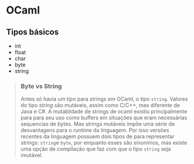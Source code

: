 # OCaml

## Tipos básicos

- int
- float
- char
- byte
- string

> ### Byte vs String
> Antes só havia um tipo para strings em OCaml, o tipo `string`.
> Valores do tipo *string* são mutáveis, assim como C/C++, mas diferente de Java e C#.
> A mutablidade de strings de ocaml existiu principalmente para para seu uso como buffers
> em situações que eram necessárias sequencias de bytes.
> Mas strings mutáveis impõe uma série de desvantagens para o runtime da linguagem.
> Por isso versões recentes da linguagem possuem dois tipos de para representar strings: `string`e `byte`,
> por enquanto esses são sinonimos, mas existe uma opção de compilação que faz com que o tipo `string` seja
> imutável.
